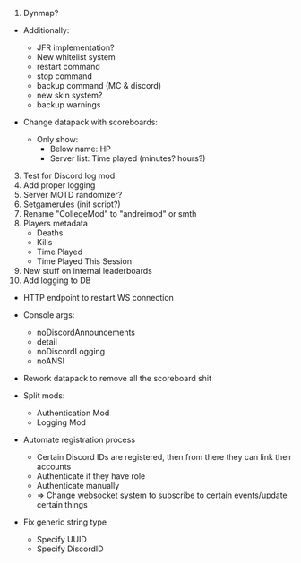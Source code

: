 1. Dynmap?

-   Additionally:

    -   JFR implementation?
    -   New whitelist system
    -   restart command
    -   stop command
    -   backup command (MC & discord)
    -   new skin system?
    -   backup warnings

-   Change datapack with scoreboards:
    -   Only show:
        -   Below name: HP
        -   Server list: Time played (minutes? hours?)

3. Test for Discord log mod
4. Add proper logging
5. Server MOTD randomizer?
6. Setgamerules (init script?)
7. Rename "CollegeMod" to "andreimod" or smth
8. Players metadata
    - Deaths
    - Kills
    - Time Played
    - Time Played This Session
9. New stuff on internal leaderboards
10. Add logging to DB

-   HTTP endpoint to restart WS connection
-   Console args:

    -   noDiscordAnnouncements
    -   detail
    -   noDiscordLogging
    -   noANSI

-   Rework datapack to remove all the scoreboard shit

-   Split mods:

    -   Authentication Mod
    -   Logging Mod

-   Automate registration process

    -   Certain Discord IDs are registered, then from there they can link their accounts
    -   Authenticate if they have role
    -   Authenticate manually
    -   => Change websocket system to subscribe to certain events/update certain things

-   Fix generic string type
    -   Specify UUID
    -   Specify DiscordID
